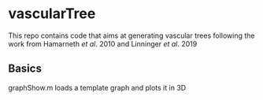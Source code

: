 # vascularTree

This repo contains code that aims at generating vascular trees following the work from Hamarneth *et al*. 2010 and Linninger *et al*. 2019

## Basics

graphShow.m loads a template graph and plots it in 3D
